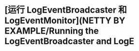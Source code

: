# \[运行 LogEventBroadcaster 和 LogEventMonitor]\(NETTY BY EXAMPLE/Running the LogEventBroadcaster and LogE

